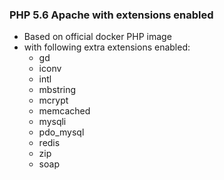 ### PHP 5.6 Apache with extensions enabled

* Based on official docker PHP image
* with following extra extensions enabled:
    * gd
    * iconv
    * intl
    * mbstring
    * mcrypt
    * memcached
    * mysqli
    * pdo_mysql
    * redis
    * zip
    * soap
